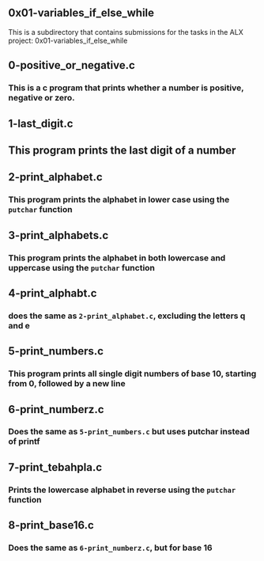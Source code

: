 ## 0x01-variables_if_else_while

This is a subdirectory that contains submissions for the tasks in the ALX project: 0x01-variables_if_else_while

## 0-positive_or_negative.c
### This is a c program that prints whether a number is positive, negative or zero.

## 1-last_digit.c
## This program prints the last digit of a number

## 2-print_alphabet.c
### This program prints the alphabet in lower case using the `putchar` function

## 3-print_alphabets.c
### This program prints the alphabet in both lowercase and uppercase using the `putchar` function

## 4-print_alphabt.c
### does the same as `2-print_alphabet.c`, excluding the letters q and e

## 5-print_numbers.c
### This program prints all single digit numbers of base 10, starting from 0, followed by a new line

## 6-print_numberz.c
### Does the same as `5-print_numbers.c` but uses putchar instead of printf

## 7-print_tebahpla.c
### Prints the lowercase alphabet in reverse using the `putchar` function

## 8-print_base16.c
### Does the same as `6-print_numberz.c`, but for base 16

